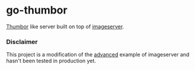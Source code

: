 # go-thumbor
[Thumbor](https://github.com/thumbor/thumbor) like server built on top of [imageserver](https://github.com/pierrre/imageserver).


### Disclaimer
This project is a modification of the [advanced](https://github.com/pierrre/imageserver/blob/master/examples/advanced/advanced.go) example of imageserver and hasn't been tested in production yet.
